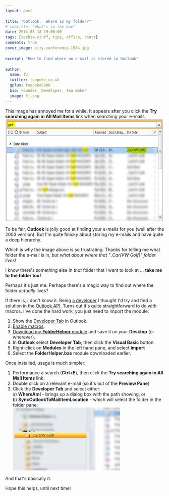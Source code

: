 ```yaml
---
layout: post

title: "Outlook.  Where is my folder?"
# subtitle: "What's in the box"
date: 2014-08-18 19:00:00
tags: [techie-stuff, tips, office, rants]
comments: true
cover_image: city-conference-1984.jpg

excerpt: "How to find where an e-mail is stored in Outlook"

author:
  name: fJ
  twitter: toepoke_co_uk
  gplus: toepokeCoUk
  bio: Founder, Developer, tea maker
  image: fj.png
---
```


This image has annoyed me for a while.  It appears after you click the **Try searching again in All Mail Items** link when searching your e-mails.
<img src="/images/posts/2014/2014-08-18-outlook-where-is-my-folder.jpg" width="635" height="323" alt="MS Outlook showing results of a 'Find in Files'" title="MS Outlook showing results of a 'Find in Files'" />

To be fair, **Outlook** is jolly good at finding your e-mails for you (well after the 2003 version).  But I'm quite finicky about storing my e-mails and have quite a deep hierarchy.  

Which is why the image above is so frustrating.  Thanks for telling me what folder the e-mail is in, *but what about where that "_Car(VW Golf)" folder lives*!  

I know there's something else in *that* folder that I want to look at ... **take me to the folder too!**

Perhaps it's just me. Perhaps there's a magic way to find out where the folder *actually* lives?

If there is, I don't know it.  Being <a href="https://en.wikipedia.org/wiki/Law_of_the_instrument">a developer</a> I thought I'd try and find a solution in the <a href="https://msdn.microsoft.com/en-us/library/office/ee814736(v=office.14).aspx">Outlook API</a>.  Turns out it's quite straightforward to do with macros.  I've done the hard work, you just need to import the module:

1.	Show the <a href="https://msdn.microsoft.com/en-us/library/bb608625.aspx">Developer Tab</a> in Outlook.
2.	<a href="http://www.extendoffice.com/documents/outlook/1368-outlook-enable-disable-macros.html">Enable macros</a>.
3.	<a href="https://github.com/toepoke/toepoke.github.io.code/blob/master/VBA/Outlook/FolderHelper/FolderHelper.bas">Download my **FolderHelper** module</a> and save it on your **Desktop** (or wherever).
4.	In **Outlook** select **Developer Tab**, then click the **Visual Basic** button.
5.	Right-click on **Modules** in the left hand pane, and select **Import**
6.	Select the **FolderHelper.bas** module downloaded earlier.

Once installed, usage is much simpler:

1.	Performance a search (**Ctrl+E**), then click the **Try searching again in All Mail Items** link.
2.	Double click on a relevant e-mail (so it's out of the **Preview Pane**)
3.	Click the **Developer Tab** and select either:<br/>
	a)	**WhereAmI** - brings up a dialog box with the path showing, or<br/>
	b)	**SyncOutlookToMailItemLocation** - which will select the folder in the folder pane:<br/>
	<img src="/images/posts/2014/2014-08-18-outlook-where-is-my-folder-macro-result.jpg" width="340" height="199" />

And that's basically it.

Hope this helps, until next time!

